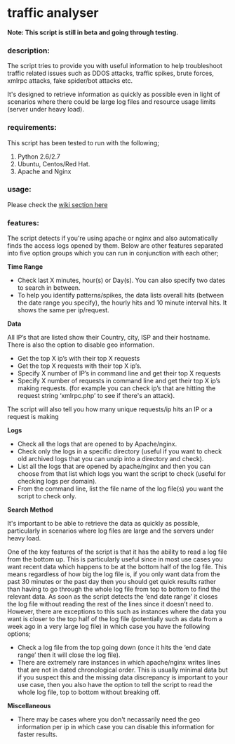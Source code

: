 # traffic analyser

**Note: This script is still in beta and going through testing.**

### description:

The script tries to provide you with useful information to help troubleshoot traffic related issues such as DDOS attacks, traffic spikes, brute forces, xmlrpc attacks, fake spider/bot attacks etc. 

It's designed to retrieve information as quickly as possible even in light of scenarios where there could be large log files and resource usage limits (server under heavy load).

### requirements:

This script has been tested to run with the following;

1. Python 2.6/2.7
1. Ubuntu, Centos/Red Hat.
1. Apache and Nginx

### usage:

Please check the [wiki section here](https://github.com/tahz7/traffic_analyser/wiki/0.-Usage)

### features:

The script detects if you're using apache or nginx and also automatically finds the access logs opened by them. 
Below are other features separated into five option groups which you can run in conjunction with each other;
 
**Time Range**
 
* Check last X minutes, hour(s) or Day(s). You can also specify two dates to search in between.
* To help you identify patterns/spikes, the data lists overall hits (between the date range you specify), the hourly hits and 10 minute interval hits. It shows the same per ip/request.
 
**Data**
 
All IP’s that are listed show their Country, city, ISP and their hostname. There is also the option to disable geo information.
 
* Get the top X ip’s with their top X requests 
* Get the top X requests with their top X ip’s.
* Specify X number of IP’s in command line and get their top X requests
* Specify X number of requests in command line and get their top X ip’s making requests.  (for example you can check ip’s that are hitting the request string ‘xmlrpc.php’ to see if there's an attack).

The script will also tell you how many unique requests/ip hits an IP or a request is making
 
**Logs**
 
* Check all the logs that are opened to by Apache/nginx.
* Check only the logs in a specific directory (useful if you want to check old archived logs that you can unzip into a directory and check).
* List all the logs that are opened by apache/nginx and then you can choose from that list which logs you want the script to check (useful for checking logs per domain).
* From the command line, list the file name of the log file(s) you want the script to check only.
 
**Search Method**
 
It's important to be able to retrieve the data as quickly as possible, particularly in scenarios where log files are large and the servers under heavy load.

One of the key features of the script is that it has the ability to read a log file from the bottom up. This is particularly useful since in most use cases you want recent data which happens to be at the bottom half of the log file. This means regardless of how big the log file is, if you only want data from the past 30 minutes or the past day then you should get quick results rather than having to go through the whole log file from top to bottom to find the relevant data. As soon as the script detects the ‘end date range’ it closes the log file without reading the rest of the lines since it doesn’t need to. However, there are exceptions to this such as instances where the data you want is closer to the top half of the log file (potentially such as data from a week ago in a very large log file) in which case you have the following options;
 
* Check a log file from the top going down (once it hits the ‘end date range’ then it will close the log file).
* There are extremely rare instances in which apache/nginx writes lines that are not in dated chronological order. This is usually minimal data but if you suspect this and the missing data discrepancy is important to your use case, then you also have the option to tell the script to read the whole log file, top to bottom without breaking off.

**Miscellaneous**

* There may be cases where you don't necassarily need the geo information per ip in which case you can disable this information for faster results. 
